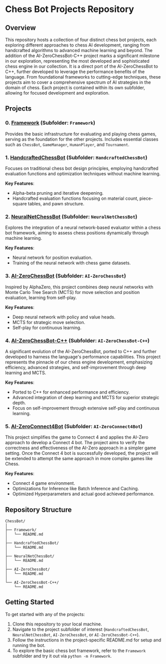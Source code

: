 # Chess Bot Projects Repository

## Overview

This repository hosts a collection of four distinct chess bot projects, each exploring different approaches to chess AI development, ranging from handcrafted algorithms to advanced machine learning and beyond. The addition of the AI-ZeroChessBot-C++ project marks a significant milestone in our exploration, representing the most developed and sophisticated chess engine in our collection. It is a direct port of the AI-ZeroChessBot to C++, further developed to leverage the performance benefits of the language. From foundational frameworks to cutting-edge techniques, these projects aim to cover a comprehensive spectrum of AI strategies in the domain of chess. Each project is contained within its own subfolder, allowing for focused development and exploration.

## Projects

### 0. [Framework](/Framework/README.md) (Subfolder: `Framework`)

Provides the basic infrastructure for evaluating and playing chess games, serving as the foundation for the other projects. Includes essential classes such as `ChessBot`, `GameManager`, `HumanPlayer`, and `Tournament`.

### 1. [HandcraftedChessBot](/HandcraftedChessBot/README.md) (Subfolder: `HandcraftedChessBot`)

Focuses on traditional chess bot design principles, employing handcrafted evaluation functions and optimization techniques without machine learning.

**Key Features**:

- Alpha-beta pruning and iterative deepening.
- Handcrafted evaluation functions focusing on material count, piece-square tables, and pawn structure.

### 2. [NeuralNetChessBot](/NeuralNetChessBot/README.md) (Subfolder: `NeuralNetChessBot`)

Explores the integration of a neural network-based evaluator within a chess bot framework, aiming to assess chess positions dynamically through machine learning.

**Key Features**:

- Neural network for position evaluation.
- Training of the neural network with chess game datasets.

### 3. [AI-ZeroChessBot](/AIZeroChessBot/README.md) (Subfolder: `AI-ZeroChessBot`)

Inspired by AlphaZero, this project combines deep neural networks with Monte Carlo Tree Search (MCTS) for move selection and position evaluation, learning from self-play.

**Key Features**:

- Deep neural network with policy and value heads.
- MCTS for strategic move selection.
- Self-play for continuous learning.

### 4. [AI-ZeroChessBot-C++](/AIZeroChessBot-C++/README.md) (Subfolder: `AI-ZeroChessBot-C++`)

A significant evolution of the AI-ZeroChessBot, ported to C++ and further developed to harness the language's performance capabilities. This project represents the pinnacle of our chess engine development, emphasizing efficiency, advanced strategies, and self-improvement through deep learning and MCTS.

**Key Features**:

- Ported to C++ for enhanced performance and efficiency.
- Advanced integration of deep learning and MCTS for superior strategic depth.
- Focus on self-improvement through extensive self-play and continuous learning.

### 5. [AI-ZeroConnect4Bot](/AI-ZeroConnect4Bot/README.md) (Subfolder: `AI-ZeroConnect4Bot`)

This project simplifies the game to Connect 4 and applies the AI-Zero approach to develop a Connect 4 bot. The project aims to verify the correctness and effectiveness of the AI-Zero approach in a simpler game setting. Once the Connect 4 bot is successfully developed, the project will be extended to attempt the same approach in more complex games like Chess.

**Key Features**:

- Connect 4 game environment.
- Optimizations for Inference like Batch Inference and Caching.
- Optimized Hyperparameters and actual good achieved performance.

## Repository Structure

```text
ChessBot/
│
├── Framework/
│   └── README.md
│
├── HandcraftedChessBot/
│   └── README.md
│
├── NeuralNetChessBot/
│   └── README.md
│
├── AI-ZeroChessBot/
│   └── README.md
│
└── AI-ZeroChessBot-C++/
    └── README.md
```

## Getting Started

To get started with any of the projects:

1. Clone this repository to your local machine.
2. Navigate to the project subfolder of interest (`HandcraftedChessBot`, `NeuralNetChessBot`, `AI-ZeroChessBot`, or `AI-ZeroChessBot-C++`).
3. Follow the instructions in the project-specific README.md for setup and running the bot.
4. To explore the basic chess bot framework, refer to the `Framework` subfolder and try it out via `python -m Framework`.

